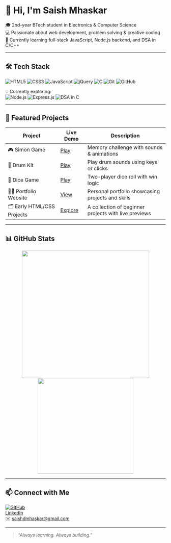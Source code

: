 # 👋 Hi, I'm Saish Mhaskar

🎓 2nd-year BTech student in Electronics & Computer Science  
💻 Passionate about web development, problem solving & creative coding  
🚀 Currently learning full-stack JavaScript, Node.js backend, and DSA in C/C++

---

## 🛠️ Tech Stack

![HTML5](https://img.shields.io/badge/-HTML5-E34F26?logo=html5&logoColor=white&style=flat)
![CSS3](https://img.shields.io/badge/-CSS3-1572B6?logo=css3&logoColor=white&style=flat)
![JavaScript](https://img.shields.io/badge/-JavaScript-F7DF1E?logo=javascript&logoColor=black&style=flat)
![jQuery](https://img.shields.io/badge/-jQuery-0769AD?logo=jquery&logoColor=white&style=flat)
![C](https://img.shields.io/badge/-C-00599C?logo=c&logoColor=white&style=flat)
![Git](https://img.shields.io/badge/-Git-F05032?logo=git&logoColor=white&style=flat)
![GitHub](https://img.shields.io/badge/-GitHub-181717?logo=github&logoColor=white&style=flat)

💡 Currently exploring:  
![Node.js](https://img.shields.io/badge/-Node.js-339933?logo=node.js&logoColor=white&style=flat)
![Express.js](https://img.shields.io/badge/-Express.js-000000?logo=express&logoColor=white&style=flat)
![DSA in C](https://img.shields.io/badge/DSA-in%20C-blueviolet?style=flat&logo=c&logoColor=white)

---

## 📂 Featured Projects

| Project | Live Demo | Description |
|--------|-----------|-------------|
| 🎮 Simon Game | [Play](https://saish-mhaskar.github.io/Simon-Game/) | Memory challenge with sounds & animations |
| 🥁 Drum Kit | [Play](https://saish-mhaskar.github.io/Drum-Kit/) | Play drum sounds using keys or clicks |
| 🎲 Dice Game | [Play](https://saish-mhaskar.github.io/Dice/) | Two-player dice roll with win logic |
| 🧑‍💻 Portfolio Website | [View](https://saish-mhaskar.github.io/) | Personal portfolio showcasing projects and skills |
| 🗂️ Early HTML/CSS Projects | [Explore](https://saish-mhaskar.github.io/Early-HTML-CSS-Work/) | A collection of beginner projects with live previews |


---

## 📊 GitHub Stats

<p align="center">
  <img src="https://github-readme-stats.vercel.app/api?username=Saish-Mhaskar&show_icons=true&theme=github_dark" width="400"/>
  <img src="https://github-readme-stats.vercel.app/api/top-langs/?username=Saish-Mhaskar&layout=compact&theme=github_dark" width="300"/>
</p>

---

## 📫 Connect with Me

[![GitHub](https://img.shields.io/badge/-GitHub-black?logo=github&style=flat)](https://github.com/Saish-Mhaskar)  
[LinkedIn](https://www.linkedin.com/in/saish-mhaskar-847a84339/)  
✉️ saishdmhaskar@gmail.com

---

> *“Always learning. Always building.”*
